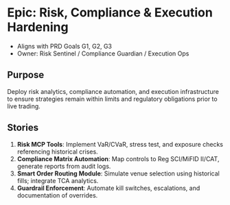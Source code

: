 # Epic: Risk, Compliance & Execution Hardening
- Aligns with PRD Goals G1, G2, G3
- Owner: Risk Sentinel / Compliance Guardian / Execution Ops

## Purpose
Deploy risk analytics, compliance automation, and execution infrastructure to ensure strategies remain within limits and regulatory obligations prior to live trading.

## Stories
1. **Risk MCP Tools**: Implement VaR/CVaR, stress test, and exposure checks referencing historical crises.
2. **Compliance Matrix Automation**: Map controls to Reg SCI/MiFID II/CAT, generate reports from audit logs.
3. **Smart Order Routing Module**: Simulate venue selection using historical fills; integrate TCA analytics.
4. **Guardrail Enforcement**: Automate kill switches, escalations, and documentation of overrides.
